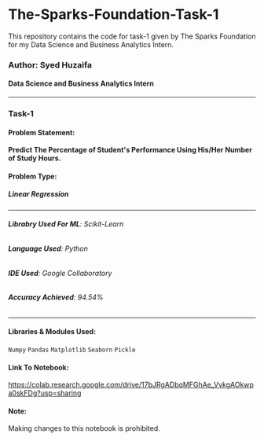 # The-Sparks-Foundation-Task-1
This repository contains the code for task-1 given by The Sparks Foundation for my Data Science and Business Analytics Intern.
### Author: Syed Huzaifa
#### Data Science and Business Analytics Intern
---
### Task-1
#### Problem Statement:
**Predict The Percentage of Student's Performance Using His/Her Number of Study Hours.**
#### Problem Type:
##### **Linear Regression**
---
###### **Librabry Used For ML**: *Scikit-Learn*
###### **Language Used**: *Python*
###### **IDE Used**: *Google Collaboratory*
###### **Accuracy Achieved**: *94.54%*
---
#### Libraries & Modules Used:
``` Numpy ```
``` Pandas ```
``` Matplotlib ```
``` Seaborn ```
``` Pickle ```
#### Link To Notebook:
https://colab.research.google.com/drive/17bJRgADbqMFGhAe_VvkgAOkwpa0skFDg?usp=sharing
#### Note:
Making changes to this notebook is prohibited.
